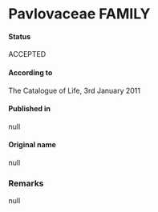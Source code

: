 Pavlovaceae FAMILY
=======

#### Status
ACCEPTED

#### According to
The Catalogue of Life, 3rd January 2011

#### Published in
null

#### Original name
null

### Remarks
null